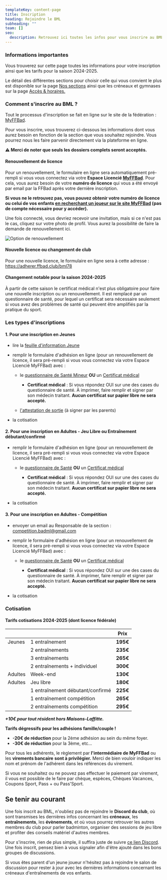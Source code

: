 ```yaml
---
templateKey: content-page
title: Inscription
heading: Rejoindre le BML
subheading: ""
team: []
seo:
  description: Retrouvez ici toutes les infos pour vous inscrire au BML.
---
```

### Informations importantes

**<!-- Le nombre de places restantes par section étant à présent limité, nous vous prions de bien vouloir contacter le responsable de la section qui vous intéresse si vous souhaitez nous rejoindre. Il vous transmettra le lien vers la plateforme qui vous permettra de vous inscrire si des places sont encore disponibles. -->**

Vous trouverez sur cette page toutes les informations pour votre inscription ainsi que les tarifs pour la saison 2024-2025.

Le détail des différentes sections pour choisir celle qui vous convient le plus est disponible sur la page [Nos sections](https://badml.com/infos-pratiques/sections) ainsi que les créneaux et gymnases sur la page [Accès & horaires.](https://badml.com/infos-pratiques/acces-horaires)

### Comment s'inscrire au BML ?

Tout le processus d'inscription se fait en ligne sur le site de la fédération : [MyFFBad](https://www.myffbad.fr).

Pour vous inscrire, vous trouverez ci-dessous les informations dont vous aurez besoin en fonction de la section que vous souhaitez rejoindre. Vous pourrez nous les faire parvenir directement via la plateforme en ligne.

<!-- Les inscriptions devront obligatoirement être faites via la plateforme dédiée, une fois votre \\\\*\\\\*demande pré-validée par le responsable de section.\\\\*\\\\* -->

**⚠️ Merci de noter que seuls les dossiers complets seront acceptés.**

#### Renouvellement de licence

Pour un renouvellement, le formulaire en ligne sera automatiquement pré-rempli si vous vous connectez via votre **Espace Licencié [MyFFBad](https://www.myffbad.fr)**. Pour cela, vous aurez besoin de votre **numéro de licence** qui vous a été envoyé par email par la FFBad après votre dernière inscription.

**Si vous ne le retrouvez pas, vous pouvez obtenir votre numéro de licence ou celui de vos enfants [en recherchant un joueur sur le site MyFFBad](target_blank:https://www.myffbad.fr/recherche/joueur) (pas de compte nécessaire pour y accéder).**

Une fois connecté, vous devriez recevoir une invitation, mais si ce n'est pas le cas, cliquez sur votre photo de profil. Vous aurez la possibilité de faire la demande de renouvellement ici.

![Option de renouvellement](/assets/screenshot_myffbad.png "Option de renouvellement")

#### Nouvelle licence ou changement de club

Pour une nouvelle licence, le formulaire en ligne sera à cette adresse : <https://adherer.ffbad.club/bml78>

#### Changement notable pour la saison 2024-2025

À partir de cette saison le certificat médical n'est plus obligatoire pour faire une nouvelle inscription ou un renouvellement. Il est remplacé par un questionnaire de santé, pour lequel un certificat sera nécessaire seulement si vous avez des problèmes de santé qui peuvent être amplifiés par la pratique du sport.

### Les types d'inscriptions

#### 1. Pour une inscription en Jeunes

<!-- * envoyer un email au Responsable de la section : \\\\[coach.badml@gmail.com](mailto:coach.badml@gmail.com) -->

* lire la [feuille d'information Jeune](target_blank:/assets/information_jeune.pdf)
* remplir le formulaire d'adhésion en ligne (pour un renouvellement de licence, il sera pré-rempli si vous vous connectez via votre Espace Licencié MyFFBad) avec :

  * le [questionnaire de Santé Mineur](target_blank:/assets/ffbad_-_mineurs_questionnaire_sante.pdf) **OU** un [Certificat médical](target_blank:/assets/2024_certificat_ffbad_medical.pdf)

    * **Certificat médical** : Si vous répondez OUI sur une des cases du questionnaire de santé. À imprimer, faire remplir et signer par son médecin traitant. **Aucun certificat sur papier libre ne sera accepté.**
  * [l'attestation de sortie](target_blank:/assets/sortie-seances-jeunes.pdf) (à signer par les parents)
* la cotisation

#### 2. Pour une inscription en Adultes - Jeu Libre ou Entraînement débutant/confirmé

<!-- * envoyer un email au Responsable de la section : \\\\[loisirs.badml@gmail.com](mailto:loisirs.badml@gmail.com) -->

* remplir le formulaire d'adhésion en ligne (pour un renouvellement de licence, il sera pré-rempli si vous vous connectez via votre Espace Licencié MyFFBad) avec :

  * le [questionnaire de Santé](target_blank:/assets/ffbad_-_adultes_questionnaire_sante_1.pdf) **OU** un [Certificat médical](target_blank:/assets/2024_certificat_ffbad_medical.pdf)

    * **Certificat médical** : Si vous répondez OUI sur une des cases du questionnaire de santé. À imprimer, faire remplir et signer par son médecin traitant. **Aucun certificat sur papier libre ne sera accepté.**
* la cotisation

#### 3. Pour une inscription en Adultes - Compétition

* envoyer un email au Responsable de la section : [competition.badml@gmail.com](mailto:competition.badml@gmail.com)
* remplir le formulaire d'adhésion en ligne (pour un renouvellement de licence, il sera pré-rempli si vous vous connectez via votre Espace Licencié MyFFBad) avec :

  * le [questionnaire de Santé](target_blank:/assets/ffbad_-_adultes_questionnaire_sante_1.pdf) **OU** un [Certificat médical](target_blank:/assets/2024_certificat_ffbad_medical.pdf)

    * **Certificat médical** : Si vous répondez OUI sur une des cases du questionnaire de santé. À imprimer, faire remplir et signer par son médecin traitant. **Aucun certificat sur papier libre ne sera accepté.**
* la cotisation

### Cotisation

#### Tarifs cotisations 2024-2025 (dont licence fédérale)

|         |                                  | Prix     |
| ------- | -------------------------------- | -------- |
| Jeunes  | 1 entraînement                   | **195€** |
|         | 2 entraînements                  | **235€** |
|         | 3 entraînements                  | **265€** |
|         | 2 entraînements + individuel     | **300€** |
| Adultes | Week-end                         | **130€** |
| Adultes | Jeu libre                        | **180€** |
|         | 1 entraînement débutant/confirmé | **225€** |
|         | 1 entraînement compétition       | **265€** |
|         | 2 entraînements compétition      | **295€** |

***+10€ pour tout résident hors Maisons-Laffitte.***

**Tarifs dégressifs pour les adhésions famille/couple !**

* **\-20€ de réduction** pour la 2ème adhésion au sein du même foyer.
* **\-30€ de réduction** pour la 3ème, etc...

Pour tous les adhérents, le règlement par **l'intermédiaire de MyFFBad** ou les **virements bancaire** **sont à privilégier.** Merci de bien vouloir indiquer les nom et prénom de l'adhérent dans les références du virement.

Si vous ne souhaitez ou ne pouvez pas effectuer le paiement par virement, il vous est possible de le faire par chèque, espèces, Chèques Vacances, Coupons Sport, Pass + ou Pass'Sport.

## Se tenir au courant

Une fois inscrit au BML, n'oubliez pas de rejoindre le **Discord du club**, où sont transmises les dernières infos concernant les **créneaux**, les **entraînements**, les **évènements**, et où vous pourrez retrouver les autres membres du club pour parler badminton, organiser des sessions de jeu libre et profiter des conseils matériel d'autres membres.

Pour s'inscrire, rien de plus simple, il suffira juste de suivre [ce lien Discord](target_blank:https://discord.gg/kVQygGKvH4). Une fois inscrit, pensez bien à vous signaler afin d'être ajouté dans les bons groupes de discussions.

Si vous êtes parent d'un jeune joueur n'hésitez pas à rejoindre le salon de discussion pour rester à jour avec les dernières informations concernant les créneaux d'entraînements de vos enfants.
